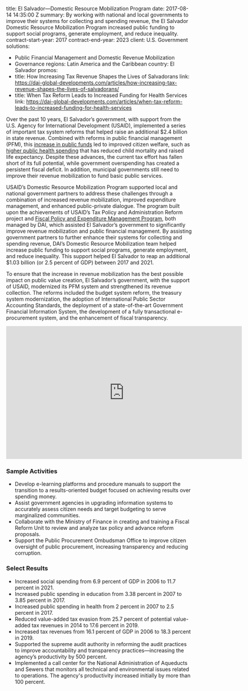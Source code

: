 
title: El Salvador—Domestic Resource Mobilization Program
date: 2017-08-14 14:35:00 Z
summary: By working with national and local governments to improve their systems for
  collecting and spending revenue, the El Salvador Domestic Resource Mobilization
  Program increased public funding to support social programs, generate employment,
  and reduce inequality.
contract-start-year: 2017
contract-end-year: 2023
client: U.S. Government
solutions:
- Public Financial Management and Domestic Revenue Mobilization
- Governance
regions: Latin America and the Caribbean
country: El Salvador
promos:
- title: How Increasing Tax Revenue Shapes the Lives of Salvadorans
  link: https://dai-global-developments.com/articles/how-increasing-tax-revenue-shapes-the-lives-of-salvadorans/
- title: When Tax Reform Leads to Increased Funding for Health Services
  link: https://dai-global-developments.com/articles/when-tax-reform-leads-to-increased-funding-for-health-services


Over the past 10 years, El Salvador’s government, with support from the U.S. Agency for International Development (USAID), implemented a series of important tax system reforms that helped raise an additional $2.4 billion in state revenue. Combined with reforms in public financial management (PFM), this [increase in public funds](https://www.dai.com/our-work/projects/el-salvador-fiscal-policy-and-expenditure-management-program-fpemp) led to improved citizen welfare, such as [higher public health spending](https://dai-global-developments.com/articles/when-tax-reform-leads-to-increased-funding-for-health-services) that has reduced child mortality and raised life expectancy. Despite these advances, the current tax effort has fallen short of its full potential, while government overspending has created a persistent fiscal deficit. In addition, municipal governments still need to improve their revenue mobilization to fund basic public services.

USAID’s Domestic Resource Mobilization Program supported local and national government partners to address these challenges through a combination of increased revenue mobilization, improved expenditure management, and enhanced public-private dialogue. The program built upon the achievements of USAID’s Tax Policy and Administration Reform project and [Fiscal Policy and Expenditure Management Program](https://www.dai.com/our-work/projects/el-salvador-fiscal-policy-and-expenditure-management-program-fpemp), both managed by DAI, which assisted El Salvador’s government to significantly improve revenue mobilization and public financial management. By assisting government partners to further enhance their systems for collecting and spending revenue, DAI’s Domestic Resource Mobilization team helped increase public funding to support social programs, generate employment, and reduce inequality. This support helped El Salvador to reap an additional $1.03 billion (or 2.5 percent of GDP) between 2017 and 2021.

To ensure that the increase in revenue mobilization has the best possible impact on public value creation, El Salvador’s government, with the support of USAID, modernized its PFM system and strengthened its revenue collection. The reforms included the budget system reform, the treasury system modernization, the adoption of International Public Sector Accounting Standards, the deployment of a state-of-the-art Government Financial Information System, the development of a fully transactional e-procurement system, and the enhancement of fiscal transparency.

<iframe src="https://player.vimeo.com/video/232543519" width="640" height="360" frameborder="0" webkitallowfullscreen mozallowfullscreen allowfullscreen></iframe>

### Sample Activities

* Develop e-learning platforms and procedure manuals to support the transition to a results-oriented budget focused on achieving results over spending money.
* Assist government agencies in upgrading information systems to accurately assess citizen needs and target budgeting to serve marginalized communities.
* Collaborate with the Ministry of Finance in creating and training a Fiscal Reform Unit to review and analyze tax policy and advance reform proposals.
* Support the Public Procurement Ombudsman Office to improve citizen oversight of public procurement, increasing transparency and reducing corruption.

### Select Results

* Increased social spending from 6.9 percent of GDP in 2006 to 11.7 percent in 2021.
* Increased public spending in education from 3.38 percent in 2007 to 3.85 percent in 2017.
* Increased public spending in health from 2 percent in 2007 to 2.5 percent in 2017.
* Reduced value-added tax evasion from 25.7 percent of potential value-added tax revenues in 2014 to 17.6 percent in 2019.
* Increased tax revenues from 16.1 percent of GDP in 2006 to 18.3 percent in 2019.
* Supported the supreme audit authority in reforming the audit practices to improve accountability and transparency practices—increasing the agency’s productivity by 500 percent.
* Implemented a call center for the National Administration of Aqueducts and Sewers that monitors all technical and environmental issues related to operations. The agency's productivity increased initially by more than 100 percent.
